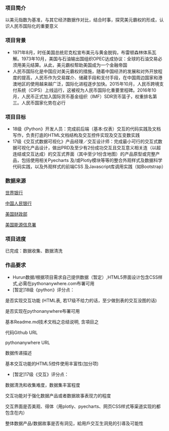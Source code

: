 ### 项目简介
以美元指数为基准，与其它经济数据作对比，结合时事，探究美元霸权的形成，认识人民币国际化的重要意义
### 项目背景
- 1971年8月，时任美国总统尼克松宣布美元与黄金脱钩，布雷顿森林体系瓦解。1973年10月，美国与石油输出国组织OPEC达成协议：全球的石油交易必须用美元结算。从此，美元霸权帮助美国成为一个金融帝国
- 人民币国际化是中国应对美元霸权的措施，随着中国经济的发展和对外开放程度的提高，人民币作为交易媒介、储藏手段和支付手段，在中国周边国家和港澳地区的使用越来越广泛，国际化进程逐步加快。2015年10月，人民币跨境支付系统（CIPS）上线运行，这被视为人民币国际化重要里程碑。2016年10月，人民币正式加入国际货币基金组织（IMF）SDR货币篮子，权重排名第三。人民币国家化势在必行
### 项目目标
- 18级《Python》开发人员：完成前后端（基本:仅表）交互的代码实践及文档写作，负责打底的HTML文档结构及交互控件实现及交互变数实践
- 17级《交互式数据可视化》产品经理／交互设计师：完成最小可行的交互式数据可视化产品设计，做出PRD及至少有2份成功交互且交互意义相关连（以超连结或交互达成）的交互式界面（其中至少1份含地图）的产品原型或完整产品，包括使用相关Pyecharts 及/或Plotly模块等等的整合外观样式及数据科学代码实践，以及外观样式的前端CSS 及Javascript库调用实践（如Bootstrap）
### 数据来源
[世界银行](https://data.worldbank.org.cn/)

[中国人民银行](http://www.pbc.gov.cn/)

[美国财政部](https://home.treasury.gov/)

[美国能源信息署](https://www.eia.gov/)

### 项目进度
已完成：数据收集、数据清洗
### 作品要求
- Hurun数据/根据项目需求自己提供数据（暂定）,HTML5界面设计包含CSS样式,必需在pythonanywhere.com布署可用
- [暂定]18级《python》评分点：

是否实现交互功能 (HTML表, 若17级不给力的话，至少做到表的交互没图的话)

是否实现在pythonanywhere布署可用

基本Readme.md技术文档之总结说明, 含項目之

代码Github URL

pythonanywhere URL

数据传递描述

基本交互功能的HTML5控件使用丰富性(加分项)
- [暂定]17级《交互》评分点：

数据清洗和收集难度，数据集丰富程度

交互功能对于强化数据产品或者数据故事表现力的程度

交互界面是否美观、得体（用plotly、pyecharts、网页CSS样式等渠道实现的都包含在内）

整体数据产品/数据故事是否有洞见，給用戶交互生洞見的引導及可能性
